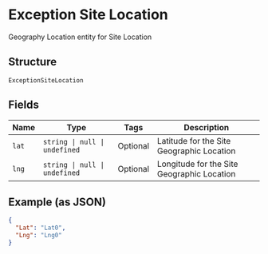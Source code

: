 
# Exception Site Location

Geography Location entity for Site Location

## Structure

`ExceptionSiteLocation`

## Fields

| Name | Type | Tags | Description |
|  --- | --- | --- | --- |
| `lat` | `string \| null \| undefined` | Optional | Latitude for the Site Geographic Location |
| `lng` | `string \| null \| undefined` | Optional | Longitude for the Site Geographic Location |

## Example (as JSON)

```json
{
  "Lat": "Lat0",
  "Lng": "Lng0"
}
```

